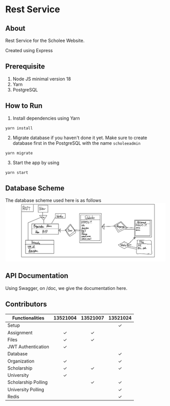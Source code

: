 # Rest Service

## About
Rest Service for the Scholee Website.

Created using Express

## Prerequisite
1. Node JS minimal version 18
2. Yarn
3. PostgreSQL

## How to Run
1. Install dependencies using Yarn
```
yarn install
```

2. Migrate database if you haven't done it yet. Make sure to create database first in the PostgreSQL with the name `scholeeadmin`
```
yarn migrate
```

3. Start the app by using
```
yarn start
```

## Database Scheme
The database scheme used here is as follows
<img src="./doc/scheme.jpg">

## API Documentation
Using Swagger, on /doc, we give the documentation here.

## Contributors
| Functionalities | 13521004   | 13521007 | 13521024 | 
| --------------- | :--------: | :------: | :------: |
| Setup           |            |          | &check;  |
| Assignment      | &check;    | &check;  |          |
| Files           | &check;    | &check;  |    |          
| JWT Authentication | &check; |          |          |
| Database        |    |   |&check;   |
| Organization    |  &check;    |          | &check; |
| Scholarship     |  &check;    |&check;   | &check; |
| University       | &check;    |          |         |
|  Scholarship Polling   |            | &check;  | &check;  |
| University Polling |    |  | &check; |
| Redis  | | | &check; |
